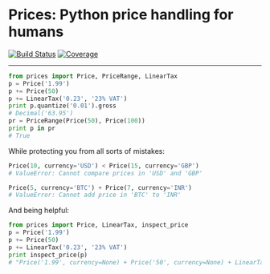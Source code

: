 Prices: Python price handling for humans
========================================

[![Build Status](https://secure.travis-ci.org/mirumee/prices.png)](https://travis-ci.org/mirumee/prices) [![Coverage](https://coveralls.io/repos/mirumee/prices/badge.png)](https://coveralls.io/r/mirumee/prices)

------

```python
from prices import Price, PriceRange, LinearTax
p = Price('1.99')
p += Price(50)
p += LinearTax('0.23', '23% VAT')
print p.quantize('0.01').gross
# Decimal('63.95')
pr = PriceRange(Price(50), Price(100))
print p in pr
# True
```

While protecting you from all sorts of mistakes:

```python
Price(10, currency='USD') < Price(15, currency='GBP')
# ValueError: Cannot compare prices in 'USD' and 'GBP'
```

```python
Price(5, currency='BTC') + Price(7, currency='INR')
# ValueError: Cannot add price in 'BTC' to 'INR'
```

And being helpful:

```python
from prices import Price, LinearTax, inspect_price
p = Price('1.99')
p += Price(50)
p += LinearTax('0.23', '23% VAT')
print inspect_price(p)
# "Price('1.99', currency=None) + Price('50', currency=None) + LinearTax('0.23', name='23% VAT')"
```
